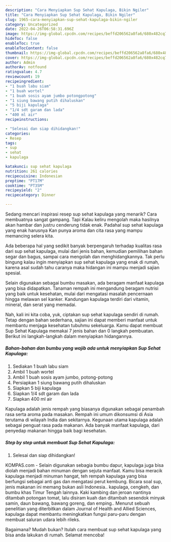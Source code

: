 ```yaml
---
description: "Cara Menyiapkan Sup Sehat Kapulaga, Bikin Ngiler"
title: "Cara Menyiapkan Sup Sehat Kapulaga, Bikin Ngiler"
slug: 1965-cara-menyiapkan-sup-sehat-kapulaga-bikin-ngiler
category: Uncategorized
date: 2022-04-26T06:58:31.696Z
image: https://img-global.cpcdn.com/recipes/beffd206562a8fa6/680x482cq70/sup-sehat-kapulaga-foto-resep-utama.jpg
hideToc: false
enableToc: true
enableTocContent: false
thumbnail: https://img-global.cpcdn.com/recipes/beffd206562a8fa6/680x482cq70/sup-sehat-kapulaga-foto-resep-utama.jpg
cover: https://img-global.cpcdn.com/recipes/beffd206562a8fa6/680x482cq70/sup-sehat-kapulaga-foto-resep-utama.jpg
author: Admin
authorAv: notfound
ratingvalue: 4.7
reviewcount: 19
recipeingredient:
- "1 buah labu siam"
- "1 buah wortel"
- "1 buah sosis ayam jumbo potongpotong"
- "1 siung bawang putih dihaluskan"
- "5 biji kapulaga"
- "1/4 sdt garam dan lada"
- "400 ml air"
recipeinstructions:

- "Selesai dan siap dihidangkan!"
categories:
- Resep
tags:
- sup
- sehat
- kapulaga

katakunci: sup sehat kapulaga 
nutrition: 261 calories
recipecuisine: Indonesian
preptime: "PT17M"
cooktime: "PT35M"
recipeyield: "2"
recipecategory: Dinner

---
```



Sedang mencari inspirasi resep sup sehat kapulaga yang menarik? Cara membuatnya sangat gampang. Tapi Kalau keliru mengolah maka hasilnya akan hambar dan justru cenderung tidak enak. Padahal sup sehat kapulaga yang enak harusnya Kan punya aroma dan cita rasa yang mampu memancing selera kita.


Ada beberapa hal yang sedikit banyak berpengaruh terhadap kualitas rasa dari sup sehat kapulaga, mulai dari jenis bahan, kemudian pemilihan bahan segar dan bagus, sampai cara mengolah dan menghidangkannya. Tak perlu bingung kalau ingin menyiapkan sup sehat kapulaga yang enak di rumah, karena asal sudah tahu caranya maka hidangan ini mampu menjadi sajian spesial.

Selain digunakan sebagai bumbu masakan, ada beragam manfaat kapulaga yang bisa didapatkan. Tanaman rempah ini mengandung beragam nutrisi yang baik untuk kesehatan, mulai dari mengatasi masalah pencernaan hingga melawan sel kanker. Kandungan kapulaga terdiri dari vitamin, mineral, dan serat yang memadai.


Nah, kali ini kita coba, yuk, ciptakan sup sehat kapulaga sendiri di rumah. Tetap dengan bahan sederhana, sajian ini dapat memberi manfaat untuk membantu menjaga kesehatan tubuhmu sekeluarga. Kamu dapat membuat Sup Sehat Kapulaga memakai 7 jenis bahan dan 0 langkah pembuatan. Berikut ini langkah-langkah dalam menyiapkan hidangannya.

<!--inarticleads1-->

##### Bahan-bahan dan bumbu yang wajib ada untuk menyiapkan Sup Sehat Kapulaga:

1. Sediakan 1 buah labu siam
1. Ambil 1 buah wortel
1. Ambil 1 buah sosis ayam jumbo, potong-potong
1. Persiapkan 1 siung bawang putih dihaluskan
1. Siapkan 5 biji kapulaga
1. Siapkan 1/4 sdt garam dan lada
1. Siapkan 400 ml air


Kapulaga adalah jenis rempah yang biasanya digunakan sebagai penambah rasa serta aroma pada masakan. Rempah ini umum dikonsumsi di Asia terutama di wilayah India dan sekitarnya. Kegunaan utama kapulaga adalah sebagai penguat rasa pada makanan. Ada banyak manfaat kapulaga, dari penyedap makanan hingga baik bagi kesehatan. 

<!--inarticleads2-->

##### Step by step untuk membuat Sup Sehat Kapulaga:


1. Selesai dan siap dihidangkan!

KOMPAS.com - Selain digunakan sebagia bumbu dapur, kapulaga juga bisa diolah menjadi bahan minuman dengan sejuta manfaat. Kamu bisa meracik kapulaga menjadi minuman hangat, teh rempah kapulaga yang bisa berfungsi sebagai anti gas dan mengatasi perut kembung. Bicara soal sup, jenis makanan ini memang bukan asli Indonesia.. kapulaga, cengkeh, dan bumbu khas Timur Tengah lainnya. Kaki kambing dan jeroan nantinya ditambah potongan tomat, lalu disiram kuah dan ditambah sesendok minyak samin, daun bawang, bawang goreng, dan emping.. Menurut sebuah penelitian yang diterbitkan dalam Journal of Health and Allied Sciences, kapulaga dapat membantu meningkatkan fungsi paru-paru dengan membuat saluran udara lebih rileks. 

Bagaimana? Mudah bukan? Itulah cara membuat sup sehat kapulaga yang bisa anda lakukan di rumah. Selamat mencoba!
